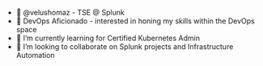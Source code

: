 - 👋 @velushomaz - TSE @ Splunk 
- 👀 DevOps Aficionado - interested in honing my skills within the DevOps space
- 🌱 I’m currently learning for Certified Kubernetes Admin
- 💞️ I’m looking to collaborate on Splunk projects and Infrastructure Automation

<!---
velushomaz/velushomaz is a ✨ special ✨ repository because its `README.md` (this file) appears on your GitHub profile.
You can click the Preview link to take a look at your changes.
--->
